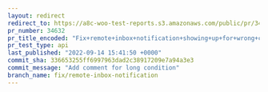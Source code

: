 ```yaml
---
layout: redirect
redirect_to: https://a8c-woo-test-reports.s3.amazonaws.com/public/pr/34632/api/index.html
pr_number: 34632
pr_title_encoded: "Fix+remote+inbox+notification+showing+up+for+wrong+country"
pr_test_type: api
last_published: "2022-09-14 15:41:50 +0000"
commit_sha: 336653255ff6997963dad2c38917209e7a94a3e3
commit_message: "Add comment for long condition"
branch_name: fix/remote-inbox-notification
---
```


